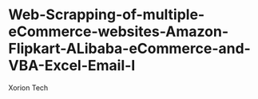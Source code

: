 # Web-Scrapping-of-multiple-eCommerce-websites-Amazon-Flipkart-ALibaba-eCommerce-and-VBA-Excel-Email-I
Xorion Tech
